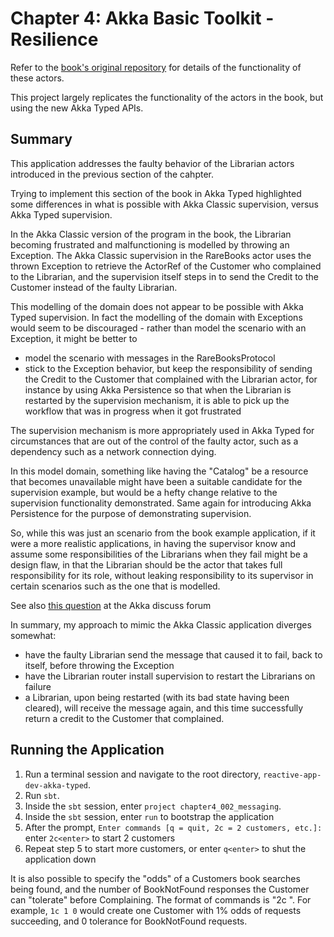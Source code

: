 # Chapter 4: Akka Basic Toolkit - Resilience

Refer to the [book's original repository](https://github.com/ironfish/reactive-application-development-scala/tree/master/chapter4_004_resilience) for details of the functionality of these actors.

This project largely replicates the functionality of the actors in the book, but using the new Akka Typed APIs.

## Summary

This application addresses the faulty behavior of the Librarian actors introduced in the previous section of the cahpter.

Trying to implement this section of the book in Akka Typed highlighted some differences in what is possible with Akka Classic supervision, versus Akka Typed supervision.

In the Akka Classic version of the program in the book, the Librarian becoming frustrated and malfunctioning is modelled by throwing an Exception. The Akka Classic supervision in the RareBooks actor uses the thrown Exception to retrieve the ActorRef of the Customer who complained to the Librarian, and the supervision itself steps in to send the Credit to the Customer instead of the faulty Librarian.

This modelling of the domain does not appear to be possible with Akka Typed supervision. In fact the modelling of the domain with Exceptions would seem to be discouraged - rather than model the scenario with an Exception, it might be better to 

- model the scenario with messages in the RareBooksProtocol
- stick to the Exception behavior, but keep the responsibility of sending the Credit to the Customer that complained with the Librarian actor, for instance by using Akka Persistence so that when the Librarian is restarted by the supervision mechanism, it is able to pick up the workflow that was in progress when it got frustrated

The supervision mechanism is more appropriately used in Akka Typed for circumstances that are out of the control of the faulty actor, such as a dependency such as a network connection dying. 

In this model domain, something like having the "Catalog" be a resource that becomes unavailable might have been a suitable candidate for the supervision example, but would be a hefty change relative to the supervision functionality demonstrated. Same again for introducing Akka Persistence for the purpose of demonstrating supervision.

So, while this was just an scenario from the book example application, if it were a more realistic applications, in having the supervisor know and assume some responsibilities of the Librarians when they fail might be a design flaw, in that the Librarian should be the actor that takes full responsibility for its role, without leaking responsibility to its supervisor in certain scenarios such as the one that is modelled.

See also [this question](https://discuss.lightbend.com/t/supervision-getting-hold-of-exception/6094) at the Akka discuss forum

In summary, my approach to mimic the Akka Classic application diverges somewhat:

- have the faulty Librarian send the message that caused it to fail, back to itself, before throwing the Exception
- have the Librarian router install supervision to restart the Librarians on failure
- a Librarian, upon being restarted (with its bad state having been cleared), will receive the message again, and this time successfully return a credit to the Customer that complained.


## Running the Application

1. Run a terminal session and navigate to the root directory, `reactive-app-dev-akka-typed`.
2. Run `sbt`.
3. Inside the `sbt` session, enter `project chapter4_002_messaging`.
4. Inside the `sbt` session, enter `run` to bootstrap the application
5. After the prompt, `Enter commands [q = quit, 2c = 2 customers, etc.]:` enter `2c<enter>` to start 2 customers
6. Repeat step 5 to start more customers, or enter `q<enter>` to shut the application down

It is also possible to specify the "odds" of a Customers book searches being found, and the number of BookNotFound responses the Customer can "tolerate" before Complaining. The format of commands is "2c <odds> <tolerance>".
For example, `1c 1 0` would create one Customer with 1% odds of requests succeeding, and 0 tolerance for BookNotFound requests.
